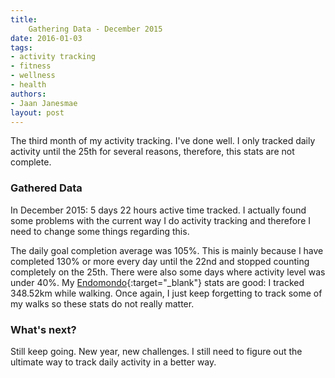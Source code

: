 ```yaml
---
title:
    Gathering Data - December 2015
date: 2016-01-03
tags:
- activity tracking
- fitness
- wellness
- health
authors:
- Jaan Janesmae
layout: post
---
```

The third month of my activity tracking. I've done well. I only tracked daily activity until the 25th for several reasons, therefore, this stats are not complete.

### Gathered Data

In December 2015: 5 days 22 hours active time tracked. I actually found some problems with the current way I do activity tracking and therefore I need to change some things regarding this.

The daily goal completion average was 105%. This is mainly because I have completed 130% or more every day until the 22nd and stopped counting completely on the 25th. There were also some days where activity level was under 40%. My [Endomondo][endomondo]{:target="_blank"} stats are good: I tracked 348.52km while walking. Once again, I just keep forgetting to track some of my walks so these stats do not really matter.

### What's next?

Still keep going. New year, new challenges. I still need to figure out the ultimate way to track daily activity in a better way.

[endomondo]:        https://www.endomondo.com
